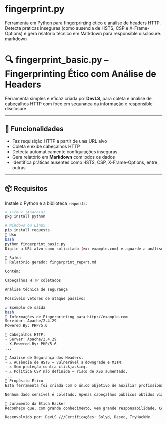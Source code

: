 # fingerprint.py
Ferramenta em Python para fingerprinting ético e análise de headers HTTP. Detecta práticas inseguras (como ausência de HSTS, CSP e X-Frame-Options) e gera relatório técnico em Markdown para responsible disclosure.
markdown
# 🔍 fingerprint_basic.py – Fingerprinting Ético com Análise de Headers

Ferramenta simples e eficaz criada por **DevLS**, para coleta e análise de cabeçalhos HTTP com foco em segurança da informação e responsible disclosure.

---

## 🧠 Funcionalidades

- Faz requisição HTTP a partir de uma URL alvo
- Coleta e exibe cabeçalhos HTTP
- Detecta automaticamente configurações inseguras
- Gera relatório em **Markdown** com todos os dados
- Identifica práticas ausentes como HSTS, CSP, X-Frame-Options, entre outras

---

## 📦 Requisitos

Instale o Python e a biblioteca `requests`:

```bash
# Termux (Android)
pkg install python

# Windows ou Linux
pip install requests
🚀 Uso
bash
python fingerprint_basic.py
Digite a URL alvo como solicitado (ex: example.com) e aguarde a análise.

📁 Saída
📝 Relatório gerado: fingerprint_report.md

Contém:

Cabeçalhos HTTP coletados

Análise técnica de segurança

Possíveis vetores de ataque passivos

⚔️ Exemplo de saída
bash
📌 Informações de Fingerprinting para http://example.com
Servidor: Apache/2.4.29
Powered By: PHP/5.6

🧾 Cabeçalhos HTTP:
- Server: Apache/2.4.29
- X-Powered-By: PHP/5.6
...

🔎 Análise de Segurança dos Headers:
- ⚠️ Ausência de HSTS – vulnerável a downgrade e MITM.
- ⚠️ Sem proteção contra clickjacking.
- ⚠️ Política CSP não definida – risco de XSS aumentado.
...
🙌 Propósito Ético
Esta ferramenta foi criada com o único objetivo de auxiliar profissionais de segurança e promover a responsible disclosure, ajudando administradores de sistemas e sites a corrigirem falhas que poderiam ser exploradas por agentes maliciosos.

Nenhum dado sensível é coletado. Apenas cabeçalhos públicos obtidos via requisição HTTP padrão.

🧭 Juramento da Ética Hacker
Reconheço que, com grande conhecimento, vem grande responsabilidade. Comprometo-me a usar minhas habilidades para proteger, nunca para prejudicar. Jamais explorarei vulnerabilidades para ganho pessoal ou com intenção maliciosa. Reportarei falhas de forma responsável, respeitando a privacidade e a legalidade. Acredito no livre acesso à informação, na transparência e na melhoria da sociedade por meio da tecnologia. Sou um hacker — não para quebrar, mas para construir. Agirei sempre com integridade, curiosidade e honra.

Desenvolvido por: DevLS ///Certificações: Solyd, Desec, TryHackMe.
